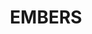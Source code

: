 ---
title: "EMBERS"
description: "EMBERS"
layout: shop
keywords:
  - 美食競賽
  - 台灣美食
  - 美食精選
datePublished: "2025-06-30"
dateModified: "2025-07-05"
city: "台北市"
district: "大安區"
address: "台北市大安區仁愛路四段122巷24號"
phone: "0277515598"
geo: "25.03590358301415, 121.5501756808743"
google_map: "https://maps.app.goo.gl/BDrqN9jA3JANWghY6"
footinder: "https://footinder.com.tw/%E5%8F%B0%E5%8C%97%E5%B8%82%E5%A4%A7%E5%AE%89%E5%8D%80/8741/"
official: "https://www.embersdining.com/"
award:
  - name: "500盤"
    year: "2024"
    entries:
      - dishes:
          - "香鍋飯"
          - "ta'nas"
          - "麭薯薯"
          - "SEAESE CAKE"

---